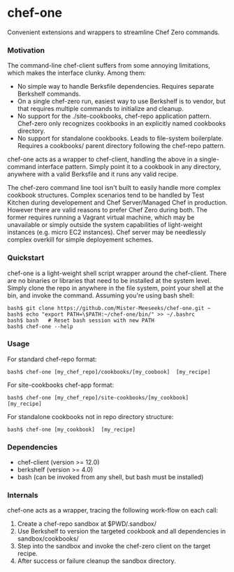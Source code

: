# chef-one
Convenient extensions and wrappers to streamline Chef Zero commands.

### Motivation

The command-line chef-client suffers from some annoying limitations, which makes the interface clunky. Among them:

* No simple way to handle Berksfile dependencies. Requires separate Berkshelf commands.
* On a single chef-zero run, easiest way to use Berkshelf is to vendor, but that requires multiple commands to 
initialize and cleanup.
* No support for the ./site-cookbooks, chef-repo application pattern. Chef-zero only recognizes cookbooks in an explicitly
named cookbooks directory.
* No support for standalone cookbooks. Leads to file-system boilerplate. Requires a cookbooks/ parent directory following the chef-repo pattern.

chef-one acts as a wrapper to chef-client, handling the above in a single-command interface pattern. Simply point it to a 
cookbook in any directory, anywhere with a valid Berksfile and it runs any valid recipe.

The chef-zero command line tool isn't built to easily handle more complex cookbook structures. Complex scenarios tend to be
handled by Test Kitchen during developement and Chef Server/Managed Chef in production. However there are valid reasons to 
prefer Chef Zero during both. The former requires running a Vagrant virtual machine, which may be unavailable or simply 
outside the system capabilities of light-weight instances (e.g. micro EC2 instances). Chef server may be needlessly complex
overkill for simple deployement schemes.

### Quickstart

chef-one is a light-weight shell script wrapper around the chef-client. There are no binaries or libraries that need to be
installed at the system level. Simply clone the repo in anywhere in the file system, point your shell at the bin, and invoke the command. Assuming you're using bash shell:

```
bash$ git clone https://github.com/Mister-Meeseeks/chef-one.git ~
bash$ echo "export PATH=\$PATH:~/chef-one/bin/" >> ~/.bashrc
bash$ bash   # Reset bash session with new PATH
bash$ chef-one --help
```

### Usage

For standard chef-repo format:

    bash$ chef-one [my_chef_repo]/cookbooks/[my_coobook]  [my_recipe]

For site-cookbooks chef-app format:

    bash$ chef-one [my_chef_repo]/site-cookbooks/[my_cookbook]  [my_recipe]

For standalone cookbooks not in repo directory structure:

    bash$ chef-one [my_cookbook]  [my_recipe]

### Dependencies

* chef-client (version >= 12.0)
* berkshelf (version >= 4.0)
* bash (can be invoked from any shell, but bash must be installed)

### Internals

chef-one acts as a wrapper, tracing the following work-flow on each call:

1) Create a chef-repo sandbox at $PWD/.sandbox/
2) Use Berkshelf to version the targeted cookbook and all dependencies in sandbox/cookbooks/
3) Step into the sandbox and invoke the chef-zero client on the target recipe.
4) After success or failure cleanup the sandbox directory.
